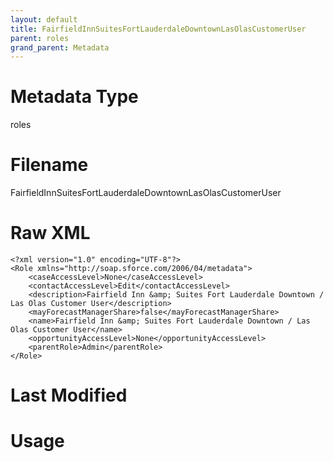 ```yaml
---
layout: default
title: FairfieldInnSuitesFortLauderdaleDowntownLasOlasCustomerUser
parent: roles
grand_parent: Metadata
---
```

# Metadata Type
roles


# Filename 
FairfieldInnSuitesFortLauderdaleDowntownLasOlasCustomerUser


# Raw XML
```
<?xml version="1.0" encoding="UTF-8"?>
<Role xmlns="http://soap.sforce.com/2006/04/metadata">
    <caseAccessLevel>None</caseAccessLevel>
    <contactAccessLevel>Edit</contactAccessLevel>
    <description>Fairfield Inn &amp; Suites Fort Lauderdale Downtown / Las Olas Customer User</description>
    <mayForecastManagerShare>false</mayForecastManagerShare>
    <name>Fairfield Inn &amp; Suites Fort Lauderdale Downtown / Las Olas Customer User</name>
    <opportunityAccessLevel>None</opportunityAccessLevel>
    <parentRole>Admin</parentRole>
</Role>
```


# Last Modified


# Usage
